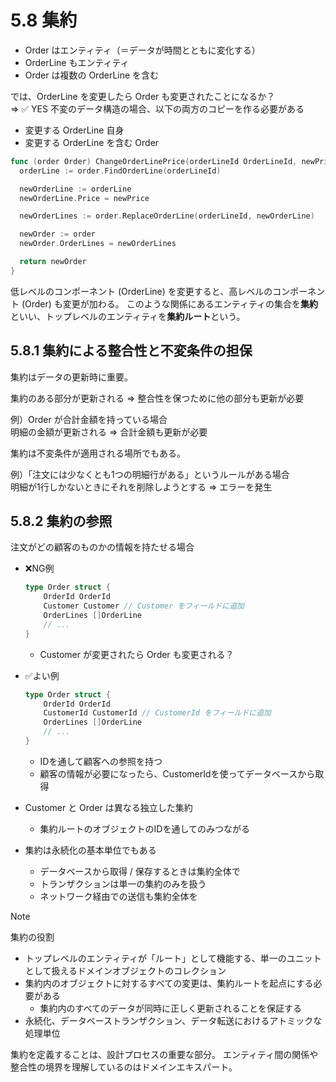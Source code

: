 # 5.8 集約
- Order はエンティティ（＝データが時間とともに変化する）
- OrderLine もエンティティ
- Order は複数の OrderLine を含む

では、OrderLine を変更したら Order も変更されたことになるか？  
⇒ ✅️ YES
不変のデータ構造の場合、以下の両方のコピーを作る必要がある
- 変更する OrderLine 自身
- 変更する OrderLine を含む Order

```go
func (order Order) ChangeOrderLinePrice(orderLineId OrderLineId, newPrice Price) Order {
  orderLine := order.FindOrderLine(orderLineId)

  newOrderLine := orderLine
  newOrderLine.Price = newPrice

  newOrderLines := order.ReplaceOrderLine(orderLineId, newOrderLine)

  newOrder := order
  newOrder.OrderLines = newOrderLines

  return newOrder
}
```

低レベルのコンポーネント (OrderLine) を変更すると、高レベルのコンポーネント (Order) も変更が加わる。
このような関係にあるエンティティの集合を**集約**といい、トップレベルのエンティティを**集約ルート**という。

## 5.8.1 集約による整合性と不変条件の担保
集約はデータの更新時に重要。

集約のある部分が更新される ⇒ 整合性を保つために他の部分も更新が必要

例）Order が合計金額を持っている場合  
明細の金額が更新される ⇒ 合計金額も更新が必要

集約は不変条件が適用される場所でもある。

例）「注文には少なくとも1つの明細行がある」というルールがある場合  
明細が1行しかないときにそれを削除しようとする ⇒ エラーを発生

## 5.8.2 集約の参照
注文がどの顧客のものかの情報を持たせる場合

- ❌️NG例
  ```go
  type Order struct {
      OrderId OrderId
      Customer Customer // Customer をフィールドに追加
      OrderLines []OrderLine
      // ...
  }
  ```
  - Customer が変更されたら Order も変更される？
- ✅️よい例
  ```go
  type Order struct {
      OrderId OrderId
      CustomerId CustomerId // CustomerId をフィールドに追加
      OrderLines []OrderLine
      // ...
  }
  ```
  - IDを通して顧客への参照を持つ
  - 顧客の情報が必要になったら、CustomerIdを使ってデータベースから取得

- Customer と Order は異なる独立した集約
  - 集約ルートのオブジェクトのIDを通してのみつながる
- 集約は永続化の基本単位でもある
  - データベースから取得 / 保存するときは集約全体で
  - トランザクションは単一の集約のみを扱う
  - ネットワーク経由での送信も集約全体を        

> [!NOTE]
> 集約の役割
> - トップレベルのエンティティが「ルート」として機能する、単一のユニットとして扱えるドメインオブジェクトのコレクション
> - 集約内のオブジェクトに対するすべての変更は、集約ルートを起点にする必要がある
>   - 集約内のすべてのデータが同時に正しく更新されることを保証する
> - 永続化、データベーストランザクション、データ転送におけるアトミックな処理単位

集約を定義することは、設計プロセスの重要な部分。
エンティティ間の関係や整合性の境界を理解しているのはドメインエキスパート。
